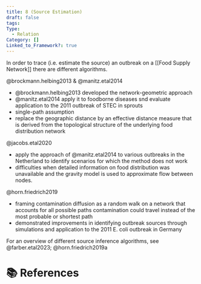 ```yaml
---
title: 8 (Source Estimation)
draft: false
tags: 
Type:
  - Relation
Category: []
Linked_to_Framework?: true
---
```

In order to trace (i.e. estimate the source) an outbreak on a [[Food Supply Network]] there are different algorithms. 

@brockmann.helbing2013 & @manitz.etal2014

- @brockmann.helbing2013 developed the network-geometric approach
- @manitz.etal2014 apply it to foodborne diseases snd evaluate application to the 2011 outbreak of STEC in sprouts
- single-path assumption 
- replace the geographic distance by an effective distance measure that is derived from the topological structure of the underlying food distribution network

@jacobs.etal2020
- apply the approach of @manitz.etal2014 to various outbreaks in the Netherland to identify scenarios for which the method does not work 
- difficulties when detailed information on food distribution was unavailable and the gravity model is used to  approximate flow between nodes.

@horn.friedrich2019
- framing contamination diffusion as a random walk on a network that accounts for all possible paths contamination could travel instead of the most probable or shortest path
- demonstrated improvements in identifying outbreak sources through simulations and application to the 2011 E. coli outbreak in Germany

For an overview of different source inference algorithms, see @farber.etal2023; @horn.friedrich2019a

# 📚 References
